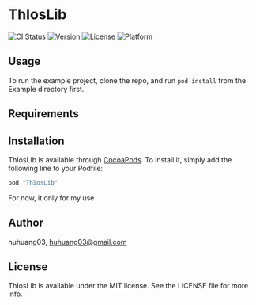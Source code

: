 # ThIosLib

[![CI Status](http://img.shields.io/travis/huhuang03/ThIosLib.svg?style=flat)](https://travis-ci.org/huhuang03/ThIosLib)
[![Version](https://img.shields.io/cocoapods/v/ThIosLib.svg?style=flat)](http://cocoapods.org/pods/ThIosLib)
[![License](https://img.shields.io/cocoapods/l/ThIosLib.svg?style=flat)](http://cocoapods.org/pods/ThIosLib)
[![Platform](https://img.shields.io/cocoapods/p/ThIosLib.svg?style=flat)](http://cocoapods.org/pods/ThIosLib)

## Usage

To run the example project, clone the repo, and run `pod install` from the Example directory first.

## Requirements

## Installation

ThIosLib is available through [CocoaPods](http://cocoapods.org). To install
it, simply add the following line to your Podfile:

```ruby
pod "ThIosLib"
```

For now, it only for my use

## Author

huhuang03, huhuang03@gmail.com

## License

ThIosLib is available under the MIT license. See the LICENSE file for more info.
